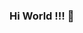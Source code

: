 ### Hi World !!! 👋

<!--
**Oraicon/Oraicon** is a ✨ _special_ ✨ repository because its `README.md` (this file) appears on your GitHub profile.

Here are some ideas to get you started:

- 🌱 I’m currently learning ... PHP
-->
